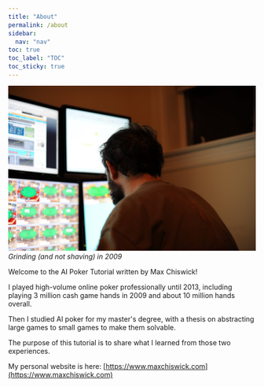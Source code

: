 ```yaml
---
title: "About"
permalink: /about
sidebar:
  nav: "nav"
toc: true
toc_label: "TOC"
toc_sticky: true
---
```


![Me](./assets/images/bio-photo.jpg)
*Grinding (and not shaving) in 2009*

Welcome to the AI Poker Tutorial written by Max Chiswick!

I played high-volume online poker professionally until 2013, including playing 3 million cash game hands in 2009 and about 10 million hands overall. 

Then I studied AI poker for my master's degree, with a thesis on abstracting large games to small games to make them solvable. 

The purpose of this tutorial is to share what I learned from those two experiences.

My personal website is here: [https://www.maxchiswick.com](https://www.maxchiswick.com)
